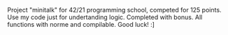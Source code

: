 Project "minitalk" for 42/21 programming school, competed for 125 points. Use my code just for undertanding logic. Completed with bonus. All functions with norme and compilable. Good luck! :]
